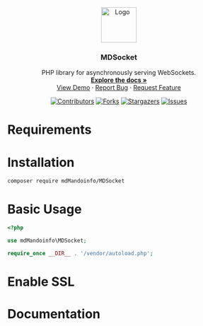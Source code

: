 <!-- PROJECT LOGO -->
<div align="center">
  <a href="https://github.com/mdMandoinfo/MDSocket">
    <img src="https://avatars.githubusercontent.com/u/91418066?v=4" alt="Logo" width="80" height="80">
</a>

<h3 align="center">MDSocket</h3>
  <p align="center">
     PHP library for asynchronously serving WebSockets.
    <br />
    <a href="https://github.com/mdMandoinfo/MDSocket/blob/main/docs.md"><strong>Explore the docs »</strong></a>
    <br />
    <a href="https://github.com/mdMandoinfo/MDSocket">View Demo</a>
    ·
    <a href="https://github.com/mdMandoinfo/MDSocket/issues">Report Bug</a>
    ·
    <a href="https://github.com/mdMandoinfo/MDSocket/issues">Request Feature</a>
  </p>

  [![Contributors][contributors-shield]][contributors-url]
  [![Forks][forks-shield]][forks-url]
  [![Stargazers][stars-shield]][stars-url]
  [![Issues][issues-shield]][issues-url]

</div>

# Requirements

# Installation <br>
```
composer require mdMandoinfo/MDSocket
```

# Basic Usage
```php
<?php

use mdMandoinfo\MDSocket;

require_once __DIR__ . '/vendor/autoload.php';

```

# Enable SSL


# Documentation

<!-- MARKDOWN LINKS & IMAGES -->
<!-- https://www.markdownguide.org/basic-syntax/#reference-style-links -->
[contributors-shield]: https://img.shields.io/github/contributors/mdMandoinfo/MDSocket.svg?style=for-the-badge
[contributors-url]: https://github.com/mdMandoinfo/MDSocket/graphs/contributors
[forks-shield]: https://img.shields.io/github/forks/mdMandoinfo/MDSocket.svg?style=for-the-badge
[forks-url]: https://github.com/mdMandoinfo/MDSocket/network/members
[stars-shield]: https://img.shields.io/github/stars/mdMandoinfo/MDSocket.svg?style=for-the-badge
[stars-url]: https://github.com/mdMandoinfo/MDSocket/stargazers
[issues-shield]: https://img.shields.io/github/issues/mdMandoinfo/MDSocket.svg?style=for-the-badge
[issues-url]: https://github.com/mdMandoinfo/MDSocket/issues

